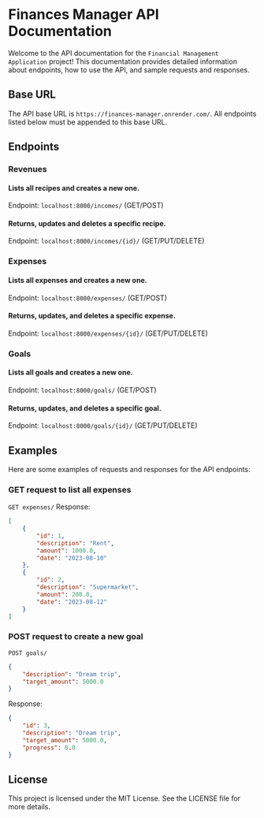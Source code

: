 # Finances Manager API Documentation

Welcome to the API documentation for the `Financial Management Application` project! This documentation provides detailed information about endpoints, how to use the API, and sample requests and responses.

## Base URL

The API base URL is `https://finances-manager.onrender.com/`. All endpoints listed below must be appended to this base URL.

## Endpoints

### Revenues

#### Lists all recipes and creates a new one.
Endpoint: ```localhost:8000/incomes/``` (GET/POST)

#### Returns, updates and deletes a specific recipe.
Endpoint: ```localhost:8000/incomes/{id}/``` (GET/PUT/DELETE)


### Expenses

#### Lists all expenses and creates a new one.
Endpoint: ```localhost:8000/expenses/``` (GET/POST)

#### Returns, updates, and deletes a specific expense.
Endpoint: ```localhost:8000/expenses/{id}/``` (GET/PUT/DELETE)

### Goals

#### Lists all goals and creates a new one.
Endpoint: ```localhost:8000/goals/``` (GET/POST)

#### Returns, updates, and deletes a specific goal.
Endpoint: ```localhost:8000/goals/{id}/``` (GET/PUT/DELETE)

## Examples

Here are some examples of requests and responses for the API endpoints:

### GET request to list all expenses

```GET expenses/```
Response:

```json
[
    {
        "id": 1,
        "description": "Rent",
        "amount": 1000.0,
        "date": "2023-08-10"
    },
    {
        "id": 2,
        "description": "Supermarket",
        "amount": 200.0,
        "date": "2023-08-12"
    }
]
```

### POST request to create a new goal
```POST goals/```

```json
{
    "description": "Dream trip",
    "target_amount": 5000.0
}
```

Response:
```json
{
    "id": 3,
    "description": "Dream trip",
    "target_amount": 5000.0,
    "progress": 0.0
}
```

## License
This project is licensed under the MIT License. See the LICENSE file for more details.
